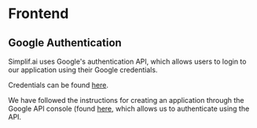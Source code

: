 # Frontend

## Google Authentication

Simplif.ai uses Google's authentication API, which allows users to login to our application using their Google credentials.

Credentials can be found [here](https://console.developers.google.com/apis/credentials?project=simplifai-181000).

We have followed the instructions for creating an application through the Google API console (found [here](https://developers.google.com/identity/sign-in/web/devconsole-project/), which allows us to authenticate using the API.
